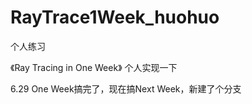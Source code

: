 # RayTrace1Week_huohuo
个人练习


《Ray Tracing in One Week》
个人实现一下

6.29 One Week搞完了，现在搞Next Week，新建了个分支
